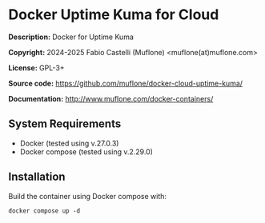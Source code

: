 Docker Uptime Kuma for Cloud
============================
**Description:** Docker for Uptime Kuma

**Copyright:** 2024-2025 Fabio Castelli (Muflone) <muflone(at)muflone.com>

**License:** GPL-3+

**Source code:** https://github.com/muflone/docker-cloud-uptime-kuma/

**Documentation:** http://www.muflone.com/docker-containers/

System Requirements
-------------------

* Docker (tested using v.27.0.3)
* Docker compose (tested using v.2.29.0)

Installation
------------

Build the container using Docker compose with:

    docker compose up -d

